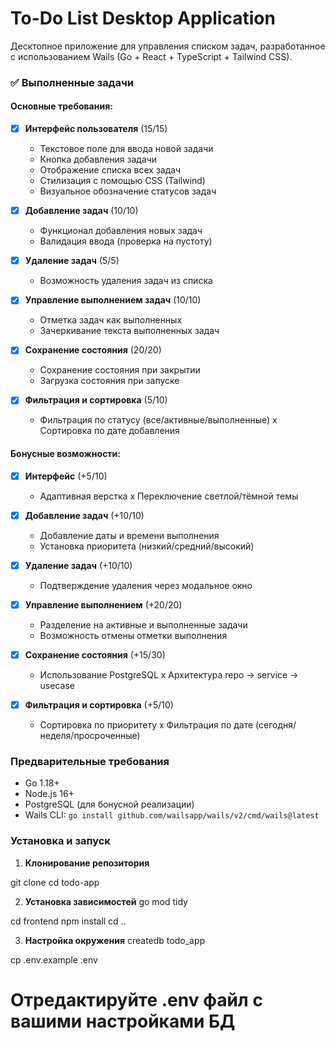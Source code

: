# To-Do List Desktop Application

Десктопное приложение для управления списком задач, разработанное с использованием Wails (Go + React + TypeScript + Tailwind CSS).

### ✅ Выполненные задачи

#### Основные требования:

- [x] **Интерфейс пользователя** (15/15)

  - Текстовое поле для ввода новой задачи
  - Кнопка добавления задачи
  - Отображение списка всех задач
  - Стилизация с помощью CSS (Tailwind)
  - Визуальное обозначение статусов задач

- [x] **Добавление задач** (10/10)

  - Функционал добавления новых задач
  - Валидация ввода (проверка на пустоту)

- [x] **Удаление задач** (5/5)

  - Возможность удаления задач из списка

- [x] **Управление выполнением задач** (10/10)

  - Отметка задач как выполненных
  - Зачеркивание текста выполненных задач

- [x] **Сохранение состояния** (20/20)

  - Сохранение состояния при закрытии
  - Загрузка состояния при запуске

- [x] **Фильтрация и сортировка** (5/10)
  - Фильтрация по статусу (все/активные/выполненные)
  x Сортировка по дате добавления

#### Бонусные возможности:

- [x] **Интерфейс** (+5/10)

  - Адаптивная верстка
  x Переключение светлой/тёмной темы

- [x] **Добавление задач** (+10/10)

  - Добавление даты и времени выполнения
  - Установка приоритета (низкий/средний/высокий)

- [x] **Удаление задач** (+10/10)

  - Подтверждение удаления через модальное окно

- [x] **Управление выполнением** (+20/20)

  - Разделение на активные и выполненные задачи
  - Возможность отмены отметки выполнения

- [x] **Сохранение состояния** (+15/30)

  - Использование PostgreSQL
  x Архитектура repo → service → usecase

- [x] **Фильтрация и сортировка** (+5/10)
  - Сортировка по приоритету
  x Фильтрация по дате (сегодня/неделя/просроченные)



### Предварительные требования

- Go 1.18+
- Node.js 16+
- PostgreSQL (для бонусной реализации)
- Wails CLI: `go install github.com/wailsapp/wails/v2/cmd/wails@latest`

### Установка и запуск

1. **Клонирование репозитория**

git clone <your-repo-url>
cd todo-app

2. **Установка зависимостей**
   go mod tidy

cd frontend
npm install
cd ..

3. **Настройка окружения**
createdb todo_app

cp .env.example .env
# Отредактируйте .env файл с вашими настройками БД